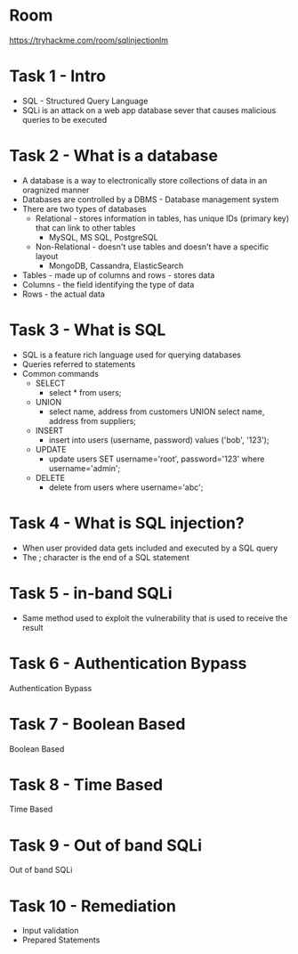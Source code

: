 # Room
https://tryhackme.com/room/sqlinjectionlm

# Task 1 - Intro
* SQL - Structured Query Language
* SQLi is an attack on a web app database sever that causes malicious queries to be executed

# Task 2 - What is a database
* A database is a way to electronically store collections of data in an oragnized manner
* Databases are controlled by a DBMS - Database management system
* There are two types of databases
    * Relational - stores information in tables, has unique IDs (primary key) that can link to other tables
        * MySQL, MS SQL, PostgreSQL
    * Non-Relational - doesn't use tables and doesn't have a specific layout
        * MongoDB, Cassandra, ElasticSearch
* Tables - made up of columns and rows - stores data
* Columns - the field identifying the type of data
* Rows - the actual data

# Task 3 - What is SQL
* SQL is a feature rich language used for querying databases
* Queries referred to statements
* Common commands
    * SELECT
        * select * from users;
    * UNION
        * select name, address from customers UNION select name, address from suppliers;
    * INSERT
        * insert into users (username, password) values ('bob', '123');
    * UPDATE
        * update users SET username='root', password='123' where username='admin';
    * DELETE
        * delete from users where username='abc';

# Task 4 - What is SQL injection?
* When user provided data gets included and executed by a SQL query
* The ; character is the end of a SQL statement

# Task 5 - in-band SQLi
* Same method used to exploit the vulnerability that is used to receive the result

# Task 6 - Authentication Bypass
Authentication Bypass

# Task 7 - Boolean Based
Boolean Based

# Task 8 - Time Based
Time Based
 
# Task 9 - Out of band SQLi
Out of band SQLi

# Task 10 - Remediation
* Input validation
* Prepared Statements